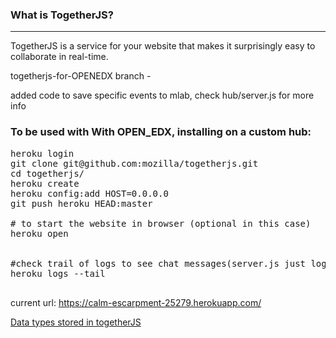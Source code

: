 ### What is TogetherJS?
-----------------

TogetherJS is a service for your website that makes it surprisingly easy to collaborate in real-time.

togetherjs-for-OPENEDX branch -

added code to save specific events to mlab, check hub/server.js for more info

### To be used with With OPEN_EDX, installing on a custom hub:

<pre>
heroku login
git clone git@github.com:mozilla/togetherjs.git
cd togetherjs/
heroku create
heroku config:add HOST=0.0.0.0
git push heroku HEAD:master

# to start the website in browser (optional in this case)
heroku open


#check trail of logs to see chat messages(server.js just logs the chat messages as of now!):
heroku logs --tail

</pre>

current url: https://calm-escarpment-25279.herokuapp.com/

[Data types stored in togetherJS](data_structure.md)